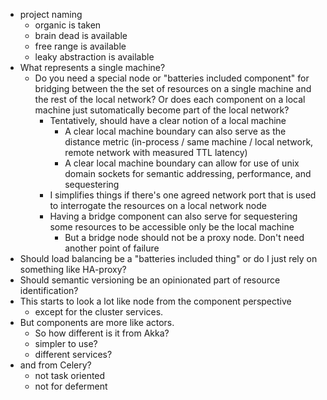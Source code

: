* project naming
    * organic is taken
    * brain dead is available
    * free range is available
    * leaky abstraction is available
* What represents a single machine?
    * Do you need a special node or "batteries included component" for bridging between the the set of resources on a single machine and the rest of the local network? Or does each component on a local machine just sutomatically become part of the local network?
        * Tentatively, should have a clear notion of a local machine
            * A clear local machine boundary can also serve as the distance metric (in-process / same machine / local network, remote network with measured TTL latency)
            * A clear local machine boundary can allow for use of unix domain sockets for semantic addressing, performance, and sequestering
        * I simplifies things if there's one agreed network port that is used to interrogate the resources on a local network node
        * Having a bridge component can also serve for sequestering some resources to be accessible only be the local machine
            * But a bridge node should not be a proxy node. Don't need another point of failure
* Should load balancing be a "batteries included thing" or do I just rely on something like HA-proxy?
* Should semantic versioning be an opinionated part of resource identification?
* This starts to look a lot like node from the component perspective
    - except for the cluster services.
* But components are more like actors.
    - So how different is it from Akka?
    - simpler to use?
    - different services?
* and from Celery?
    - not task oriented
    - not for deferment


